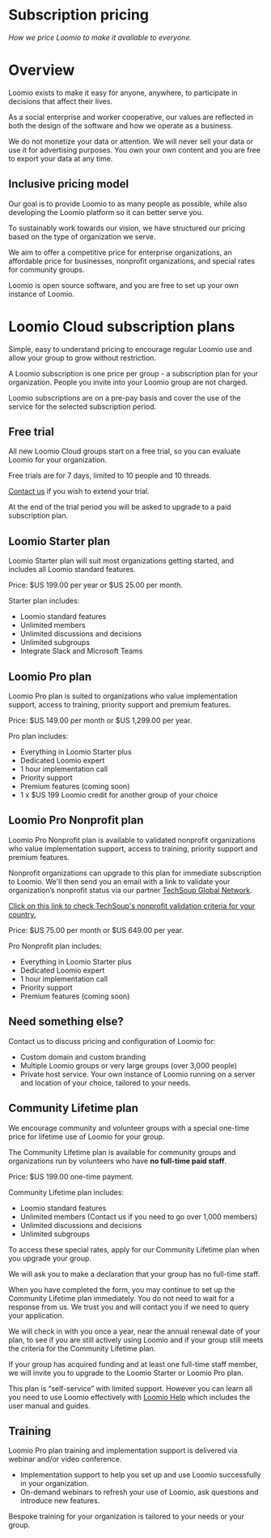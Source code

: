 # Subscription pricing
_How we price Loomio to make it available to everyone._

# Overview
Loomio exists to make it easy for anyone, anywhere, to participate in decisions that affect their lives.

As a social enterprise and worker cooperative, our values are reflected in both the design of the software and how we operate as a business.

We do not monetize your data or attention. We will never sell your data or use it for advertising purposes. You own your own content and you are free to export your data at any time.

## Inclusive pricing model
Our goal is to provide Loomio to as many people as possible, while also developing the Loomio platform so it can better serve you.

To sustainably work towards our vision, we have structured our pricing based on the type of organization we serve.

We aim to offer a competitive price for enterprise organizations, an affordable price for businesses, nonprofit organizations, and special rates for community groups.

Loomio is open source software, and you are free to set up your own instance of Loomio.

# Loomio Cloud subscription plans
Simple, easy to understand pricing to encourage regular Loomio use and allow your group to grow without restriction.  

A Loomio subscription is one price per group - a subscription plan for your organization. People you invite into your Loomio group are not charged.

Loomio subscriptions are on a pre-pay basis and cover the use of the service for the selected subscription period.

## Free trial
All new Loomio Cloud groups start on a free trial, so you can evaluate Loomio for your organization.

Free trials are for 7 days, limited to 10 people and 10 threads.

[Contact us](https://www.loomio.com/contact) if you wish to extend your trial.

At the end of the trial period you will be asked to upgrade to a paid subscription plan.

## Loomio Starter plan
Loomio Starter plan will suit most organizations getting started, and includes all Loomio standard features.

Price: $US 199.00 per year or $US 25.00 per month.

Starter plan includes:
- Loomio standard features
- Unlimited members
- Unlimited discussions and decisions
- Unlimited subgroups
- Integrate Slack and Microsoft Teams

## Loomio Pro plan
Loomio Pro plan is suited to organizations who value implementation support, access to training, priority support and premium features.

Price: $US 149.00 per month or $US 1,299.00 per year.

Pro plan includes:
- Everything in Loomio Starter plus
- Dedicated Loomio expert
- 1 hour implementation call
- Priority support
- Premium features (coming soon)
- 1 x $US 199 Loomio credit for another group of your choice

## Loomio Pro Nonprofit plan
Loomio Pro Nonprofit plan is available to validated nonprofit organizations who value implementation support, access to training, priority support and premium features.

Nonprofit organizations can upgrade to this plan for immediate subscription to Loomio. We'll then send you an email with a link to validate your organization’s nonprofit status via our partner [TechSoup Global Network](https://www.techsoup.org/).

[Click on this link to check TechSoup's nonprofit validation criteria for your country.](https://www.techsoup.global/techsoup-local-ngo-definitions)

Price: $US 75.00 per month or $US 649.00 per year.

Pro Nonprofit plan includes:
- Everything in Loomio Starter plus
- Dedicated Loomio expert
- 1 hour implementation call
- Priority support
- Premium features (coming soon)

## Need something else?
Contact us to discuss pricing and configuration of Loomio for:
- Custom domain and custom branding
- Multiple Loomio groups or very large groups (over 3,000 people)
- Private host service. Your own instance of Loomio running on a server and location of your choice, tailored to your needs.

## Community Lifetime plan
We encourage community and volunteer groups with a special one-time price for lifetime use of Loomio for your group.

The Community Lifetime plan is available for community groups and organizations run by volunteers who have **no full-time paid staff**.

Price: $US 199.00 one-time payment.

Community Lifetime plan includes:
- Loomio standard features
- Unlimited members (Contact us if you need to go over 1,000 members)
- Unlimited discussions and decisions
- Unlimited subgroups

To access these special rates, apply for our Community Lifetime plan when you upgrade your group.

We will ask you to make a declaration that your group has no full-time staff.

When you have completed the form, you may continue to set up the Community Lifetime plan immediately. You do not need to wait for a response from us. We trust you and will contact you if we need to query your application.

We will check in with you once a year, near the annual renewal date of your plan, to see if you are still actively using Loomio and if your group still meets the criteria for the Community Lifetime plan.

If your group has acquired funding and at least one full-time staff member, we will invite you to upgrade to the Loomio Starter or Loomio Pro plan.

This plan is “self-service” with limited support. However you can learn all you need to use Loomio effectively with [Loomio Help](https://help.loomio.com) which includes the user manual and guides.

## Training
Loomio Pro plan training and implementation support is delivered via webinar and/or video conference.

- Implementation support to help you set up and use Loomio successfully in your organization.
- On-demand webinars to refresh your use of Loomio, ask questions and introduce new features.

Bespoke training for your organization is tailored to your needs or your group.
